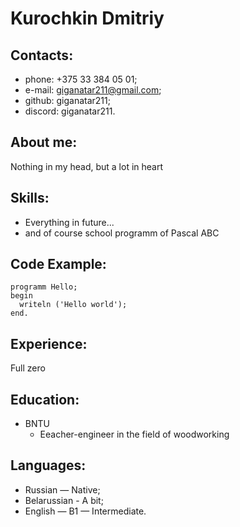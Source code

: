 # Kurochkin Dmitriy
## Contacts:
* phone: +375 33 384 05 01;
* e-mail: giganatar211@gmail.com;
* github: giganatar211;
* discord: giganatar211.
## About me:
Nothing in my head, but a lot in heart
## Skills:
* Everything in future...
* and of course school programm of Pascal ABC
## Code Example:
```
programm Hello;
begin
  writeln ('Hello world');
end.
```
## Experience:
Full zero
## Education:
* BNTU 
    + Еeacher-engineer in the field of woodworking

## Languages:
* Russian — Native;
* Belarussian - A bit;
* English — B1 — Intermediate.
